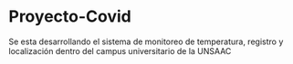 # Proyecto-Covid
Se esta desarrollando el sistema de monitoreo de temperatura, registro y localización dentro del campus universitario de la UNSAAC
